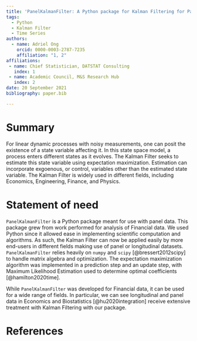 ```yaml
---
title: 'PanelKalmanFilter: A Python package for Kalman Filtering for Panel Data'
tags:
  - Python
  - Kalman Filter
  - Time Series
authors:
  - name: Adriel Ong
    orcid: 0000-0003-2787-7235
    affiliation: "1, 2"
affiliations:
 - name: Chief Statistician, DATSTAT Consulting
   index: 1
 - name: Academic Council, M&S Research Hub
   index: 2
date: 20 September 2021
bibliography: paper.bib

---
```


# Summary

For linear dynamic processes with noisy measurements, one can posit the existence of a state variable affecting it. In this state space model, a process enters different states as it evolves. The Kalman Filter seeks to estimate this state variable using expectation maximization. Estimation can incorporate exgoenous, or control, variables other than the estimated state variable. The Kalman Filter is widely used in different fields, including Economics, Engineering, Finance, and Physics.

# Statement of need

`PanelKalmanFilter` is a Python package meant for use with panel data. This package grew from work performed for analysis of Financial data. We used Python since it allowed ease in implementing scientific computation and algorithms. As such, the Kalman Filter can now be applied easily by more end-users in different fields making use of panel or longitudinal datasets. `PanelKalmanFilter` relies heavily on `numpy` and `scipy` [@bressert2012scipy] to handle matrix algebra and optimization. The expectation maximization algorithm was implemented in a prediction step and an update step, with Maximum Likelihood Estimation used to determine optimal coefficients [@hamilton2020time].
  
While `PanelKalmanFilter` was developed for Financial data, it can be used for a wide range of fields. In particular, we can see longitudinal and panel data in Economics and Biostatistics [@hu2020integration] receive extensive treatment with Kalman Filtering with our package. 

# References
